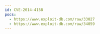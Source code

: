 ```yaml
---
id: CVE-2014-4158
pocs:
  - https://www.exploit-db.com/raw/33027
  - https://www.exploit-db.com/raw/34059
---
```

